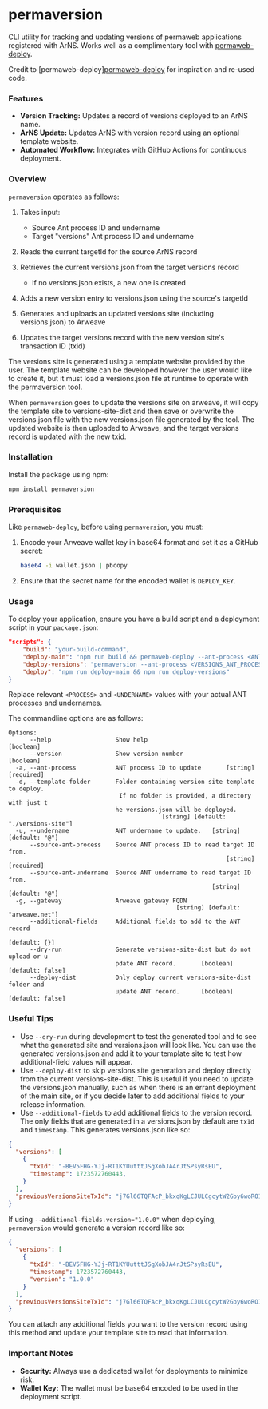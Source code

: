 # permaversion

CLI utility for tracking and updating versions of permaweb applications registered with ArNS. Works well as a complimentary tool with [permaweb-deploy](https://github.com/permaweb/permaweb-deploy).

Credit to [permaweb-deploy][permaweb-deploy](https://github.com/permaweb/permaweb-deploy) for inspiration and re-used code. 

### Features
- **Version Tracking:**  Updates a record of versions deployed to an ArNS name. 
- **ArNS Update:** Updates ArNS with version record using an optional template website. 
- **Automated Workflow:** Integrates with GitHub Actions for continuous deployment.

### Overview

`permaversion` operates as follows:

1. Takes input:
   - Source Ant process ID and undername
   - Target "versions" Ant process ID and undername

2. Reads the current targetId for the source ArNS record

3. Retrieves the current versions.json from the target versions record
   - If no versions.json exists, a new one is created

4. Adds a new version entry to versions.json using the source's targetId

5. Generates and uploads an updated versions site (including versions.json) to Arweave

6. Updates the target versions record with the new version site's transaction ID (txid)

The versions site is generated using a template website provided by the user. The template website can be developed however the user would like to create it, but it must load a versions.json file at runtime to operate with the permaversion tool. 

When `permaversion` goes to update the versions site on arweave, it will copy the template site to versions-site-dist and then save or overwrite the versions.json file with the new versions.json file generated by the tool. The updated website is then uploaded to Arweave, and the target versions record is updated with the new txid.


### Installation
Install the package using npm:
```bash
npm install permaversion
```

### Prerequisites

Like `permaweb-deploy`, before using `permaversion`, you must:
1. Encode your Arweave wallet key in base64 format and set it as a GitHub secret:

   ```bash
   base64 -i wallet.json | pbcopy
   ```
3. Ensure that the secret name for the encoded wallet is `DEPLOY_KEY`.

### Usage

To deploy your application, ensure you have a build script and a deployment script in your `package.json`:

```json
"scripts": {
    "build": "your-build-command",
    "deploy-main": "npm run build && permaweb-deploy --ant-process <ANT_PROCESS> --undername <UNDERNAME>",
    "deploy-versions": "permaversion --ant-process <VERSIONS_ANT_PROCESS> --undername <VERSIONS_UNDERNAME> --source-ant-process <ANT_PROCESS> --source-ant-undername <UNDERNAME>",
    "deploy": "npm run deploy-main && npm run deploy-versions"
}
```

Replace relevant `<PROCESS>` and `<UNDERNAME>` values with your actual ANT processes and undernames.

The commandline options are as follows:

```
Options:
      --help                  Show help                                [boolean]
      --version               Show version number                      [boolean]
  -a, --ant-process           ANT process ID to update       [string] [required]
  -d, --template-folder       Folder containing version site template to deploy.
                               If no folder is provided, a directory with just t
                              he versions.json will be deployed.
                                           [string] [default: "./versions-site"]
  -u, --undername             ANT undername to update.   [string] [default: "@"]
      --source-ant-process    Source ANT process ID to read target ID from.
                                                             [string] [required]
      --source-ant-undername  Source ANT undername to read target ID from.
                                                         [string] [default: "@"]
  -g, --gateway               Arweave gateway FQDN
                                               [string] [default: "arweave.net"]
      --additional-fields     Additional fields to add to the ANT record
                                                                   [default: {}]
      --dry-run               Generate versions-site-dist but do not upload or u
                              pdate ANT record.       [boolean] [default: false]
      --deploy-dist           Only deploy current versions-site-dist folder and
                              update ANT record.      [boolean] [default: false]
```

### Useful Tips

- Use `--dry-run` during development to test the generated tool and to see what the generated site and versions.json will look like. You can use the generated versions.json and add it to your template site to test how additional-field values will appear.
- Use `--deploy-dist` to skip versions site generation and deploy directly from the current versions-site-dist. This is useful if you need to update the versions.json manually, such as when there is an errant deployment of the main site, or if you decide later to add additional fields to your release information.
- Use `--additional-fields` to add additional fields to the version record. The only fields that are generated in a versions.json by default are `txId` and `timestamp`. This generates versions.json like so:

```json
{
  "versions": [
    {
      "txId": "-BEV5FHG-YJj-RT1KYUutttJSgXobJA4rJtSPsyRsEU",
      "timestamp": 1723572760443,
    }
  ],
  "previousVersionsSiteTxId": "j7Gl66TQFAcP_bkxqKgLCJULCgcytW2Gby6woRO13mw"
}
```

If using ```--additional-fields.version="1.0.0"``` when deploying, `permaversion` would generate a version record like so:

```json
{
  "versions": [
    {
      "txId": "-BEV5FHG-YJj-RT1KYUutttJSgXobJA4rJtSPsyRsEU",
      "timestamp": 1723572760443,
      "version": "1.0.0"
    }
  ],
  "previousVersionsSiteTxId": "j7Gl66TQFAcP_bkxqKgLCJULCgcytW2Gby6woRO13mw"
}
```

You can attach any additional fields you want to the version record using this method and update your template site to read that information.


### Important Notes
- **Security:** Always use a dedicated wallet for deployments to minimize risk.
- **Wallet Key:** The wallet must be base64 encoded to be used in the deployment script.
